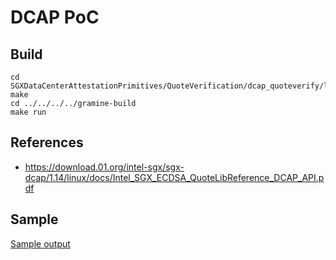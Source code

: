 # DCAP PoC

## Build

```
cd SGXDataCenterAttestationPrimitives/QuoteVerification/dcap_quoteverify/linux
make
cd ../../../../gramine-build
make run
```

## References

- https://download.01.org/intel-sgx/sgx-dcap/1.14/linux/docs/Intel_SGX_ECDSA_QuoteLibReference_DCAP_API.pdf

## Sample

[Sample output](doc/output.sample)
